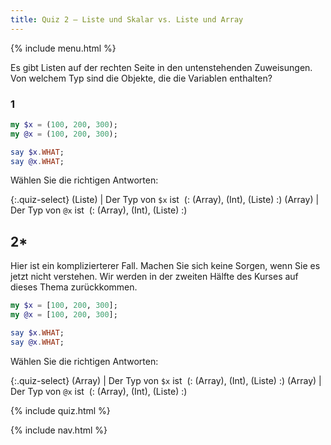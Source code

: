```yaml
---
title: Quiz 2 — Liste und Skalar vs. Liste und Array
---
```


{% include menu.html %}

Es gibt Listen auf der rechten Seite in den untenstehenden Zuweisungen. Von welchem Typ sind die Objekte, die die Variablen enthalten?

### 1

```raku
my $x = (100, 200, 300);
my @x = (100, 200, 300);

say $x.WHAT;
say @x.WHAT;
```

Wählen Sie die richtigen Antworten:

{:.quiz-select}
(Liste) | Der Typ von `$x` ist&nbsp; (: (Array), (Int), (Liste) :)
(Array) | Der Typ von `@x` ist&nbsp; (: (Array), (Int), (Liste) :)

## 2*

Hier ist ein komplizierterer Fall. Machen Sie sich keine Sorgen, wenn Sie es jetzt nicht verstehen. Wir werden in der zweiten Hälfte des Kurses auf dieses Thema zurückkommen.

```raku
my $x = [100, 200, 300];
my @x = [100, 200, 300];

say $x.WHAT;
say @x.WHAT;
```

Wählen Sie die richtigen Antworten:

{:.quiz-select}
(Array) | Der Typ von `$x` ist&nbsp; (: (Array), (Int), (Liste) :)
(Array) | Der Typ von `@x` ist&nbsp; (: (Array), (Int), (Liste) :)

{% include quiz.html %}

{% include nav.html %}